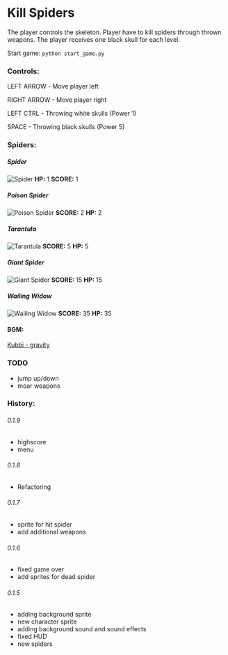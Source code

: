 Kill Spiders
============

The player controls the skeleton. Player have to kill spiders through thrown weapons.
The player receives one black skull for each level.

Start game:
`python start_game.py`

### Controls:
LEFT ARROW - Move player left

RIGHT ARROW - Move player right

LEFT CTRL - Throwing white skulls (Power 1)

SPACE - Throwing black skulls (Power 5)

### Spiders:
##### Spider
![Spider](http://images1.wikia.nocookie.net/__cb20050529011510/tibia/en/images/9/9f/Spider.gif)
**HP:** 1
**SCORE:** 1

##### Poison Spider
![Poison Spider](http://images2.wikia.nocookie.net/__cb20070906222436/tibia/en/images/d/de/Poison_Spider.gif)
**SCORE:** 2
**HP:** 2

##### Tarantula
![Tarantula](http://images4.wikia.nocookie.net/__cb20060901195206/tibia/en/images/4/47/Tarantula.gif)
**SCORE:** 5
**HP:** 5

##### Giant Spider
![Giant Spider](http://images4.wikia.nocookie.net/__cb20050424080941/tibia/en/images/9/99/Giant_Spider.gif)
**SCORE:** 15
**HP:** 15

##### Wailing Widow
![Wailing Widow](http://images3.wikia.nocookie.net/__cb20091201225545/tibia/en/images/8/80/Wailing_Widow.gif)
**SCORE:** 35
**HP:** 35

#### BGM:
[Kubbi - gravity](https://soundcloud.com/kubbi/gravity)

### TODO
* jump up/down
* moar weapons

### History:
###### 0.1.9
* highscore
* menu

###### 0.1.8
* Refactoring

###### 0.1.7
* sprite for hit spider
* add additional weapons

###### 0.1.6
* fixed game over
* add sprites for dead spider

###### 0.1.5
* adding background sprite
* new character sprite
* adding background sound and sound effects
* fixed HUD
* new spiders
